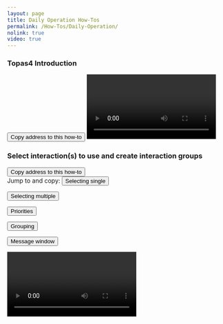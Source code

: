 ```yaml
---
layout: page
title: Daily Operation How-Tos
permalink: /How-Tos/Daily-Operation/
nolink: true
video: true
---
```



### <a name="Vid001"></a>Topas4 Introduction


<button class="btn" data-clipboard-text="{{site.fullUrl}}{{page.url}}#Vid001">
      Copy address to this how-to
</button>


<video class="video-js vjs-16-9 vjs-default-skin"  id="Introduction" data-setup='{}'>
</video>


### <a name="Vid002"></a>Select interaction(s) to use and create interaction groups

<button class="btn" data-clipboard-text="{{site.fullUrl}}{{page.url}}#Vid002">
    Copy address to this how-to
</button>

<div class="row">
 Jump to and copy:
  <button class="btn jump-to" onclick="goToSecond('UsingInteractions',15)"
  data-clipboard-text="{{site.fullUrl}}{{page.url}}#Vid002?name=UsingInteractions&time=15">
  Selecting single
  </button>

  <button class="btn jump-to" onclick="goToSecond('UsingInteractions',34)"
  data-clipboard-text="{{site.fullUrl}}{{page.url}}#Vid002?name=UsingInteractions&time=34">
  Selecting multiple
  </button>

  <button class="btn jump-to" onclick="goToSecond('UsingInteractions',47)"
  data-clipboard-text="{{site.fullUrl}}{{page.url}}#Vid002?name=UsingInteractions&time=47">
  Priorities
  </button>

  <button class="btn jump-to" onclick="goToSecond('UsingInteractions',68)"
  data-clipboard-text="{{site.fullUrl}}{{page.url}}#Vid002?name=UsingInteractions&time=68">
  Grouping
  </button>

  <button class="btn jump-to" onclick="goToSecond('UsingInteractions',85)"
  data-clipboard-text="{{site.fullUrl}}{{page.url}}#Vid002?name=UsingInteractions&time=85">
  Message window
  </button>
</div>


<video  controls controlsList="nodownload" class="video-js vjs-16-9" id="UsingInteractions">
</video>



<script>
var params = "?sv=2019-12-12&st=2021-11-30T13%3A29%3A50Z&se=2047-10-01T12%3A29%3A00Z&sr=c&sp=rl&sig=PXP8Z5IQdevNxwEe8TtsY4jibnf5%2FyetP5sjyxYo8Y4%3D";

var links = [
    { Name: "Introduction", Link: "https://lightconupdater.blob.core.windows.net/topas4infopage/Videos/Introduction.mp4"},
    { Name: "UsingInteractions", Link: "https://lightconupdater.blob.core.windows.net/topas4infopage/Videos/UsingInteractions.mp4"}
];


function InitializePlayer(link) {

var myVid =   videojs(link.Name);
myVid.src({
    type: 'video/mp4',
    src: link.Link+params
  });

myVid.controls("true");
myVid.preload("auto");
}



links.forEach(link => InitializePlayer(link));

var noDownload = function() {
    var videoElem = document.getElementsByTagName("video");
    for (x in videoElem) {
  	    if (isNaN(x) == true) {
            continue;
        }        
  	    videoElem[x].setAttribute("controlsList", "nodownload");
    }
}
noDownload();

if (location.hash != ""){
try {

if (findGetParameter("name") != "" && findGetParameter("time") != ""){
  goToSecond(findGetParameter("name"),findGetParameter("time"));
}

var myHash = window.location.hash.split("?")[0];
if (myHash != ""){
  scrollTo(myHash);
}
} catch {}
}



function scrollTo(hash) {
    location.hash =hash;
}

function findGetParameter(parameterName) {
    var result = "",
        tmp = [];

    window.location.hash
        .split("?")[1]
        .split("&")
        .forEach(function (item) {
          tmp = item.split("=");          
          if (tmp[0] === parameterName) result = decodeURIComponent(tmp[1]);
        });

    return result;
}

function goToSecond(name,time){
  videojs(name).currentTime(time);
}

</script>
